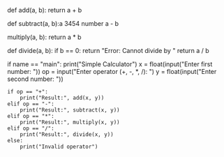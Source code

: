 def add(a, b):
    return a + b 

def subtract(a, b):a 3454 number
     a - b

 multiply(a, b):
    return a * b

def divide(a, b):
    if b == 0:
        return "Error: Cannot divide by "
    return a / b

if name == "main":
    print("Simple Calculator")
    x = float(input("Enter first number: "))
    op = input("Enter operator (+, -, *, /): ")
    y = float(input("Enter second number: "))

    if op == "+":
        print("Result:", add(x, y))
    elif op == "-":
        print("Result:", subtract(x, y))
    elif op == "*":
        print("Result:", multiply(x, y))
    elif op == "/":
        print("Result:", divide(x, y))
    else:
        print("Invalid operator")
